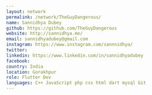 ```yaml
---
layout: network
permalink: /network/TheGuyDangerous/
name: Sannidhya Dubey
github: https://github.com/TheGuyDangerous
website: http://sannidhya.me/
email: sannidhyadubey@gmail.com
instagram: https://www.instagram.com/sannnidhya/
twitter:
linkedin: https://www.linkedin.com/in/sannidhyadubey
facebook:
country: India
location: Gorakhpur
role: Flutter Dev
languages: C++ JavaScript php css html dart mysql Git
---
```


